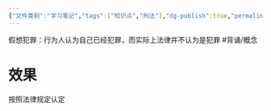 ```yaml
---
{"文件类别":"学习笔记","tags":["知识点","刑法"],"dg-publish":true,"permalink":"/学习笔记studyup/刑总/假想犯罪/","dgPassFrontmatter":true,"created":"2024-11-02T19:37:14.728+08:00","updated":"2024-11-02T19:38:05.169+08:00"}
---
```


假想犯罪：行为人认为自己已经犯罪，而实际上法律并不认为是犯罪 #背诵/概念 
# 效果
按照法律规定认定